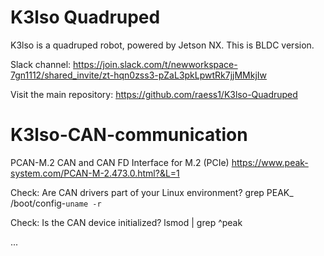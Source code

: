 # K3lso Quadruped

K3lso is a quadruped robot, powered by Jetson NX.  This is BLDC version.

Slack channel: https://join.slack.com/t/newworkspace-7gn1112/shared_invite/zt-hqn0zss3-pZaL3pkLpwtRk7jjMMkjIw

Visit the main repository: https://github.com/raess1/K3lso-Quadruped

# K3lso-CAN-communication

PCAN-M.2 CAN and CAN FD Interface for M.2 (PCIe)  https://www.peak-system.com/PCAN-M-2.473.0.html?&L=1

Check: Are CAN drivers part of your Linux environment?
grep PEAK_ /boot/config-`uname -r`

Check: Is the CAN device initialized?
lsmod | grep ^peak

...

